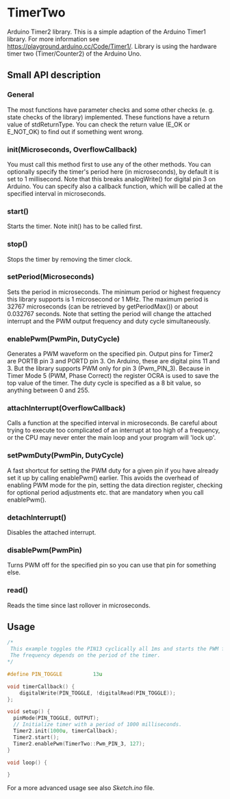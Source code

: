 # TimerTwo
Arduino Timer2 library. This is a simple adaption of the Arduino Timer1 library. For more information see https://playground.arduino.cc/Code/Timer1/.
Library is using the hardware timer two (Timer/Counter2) of the Arduino Uno.

## Small API description

### General 
The most functions have parameter checks and some other checks (e. g. state checks of the library) implemented. These functions have a return value of stdReturnType. You can check the return value (E_OK or E_NOT_OK) to find out if something went wrong.

### init(Microseconds, OverflowCallback)
You must call this method first to use any of the other methods. You can optionally specify the timer's period here (in microseconds), by default it is set to 1 millisecond. Note that this breaks analogWrite() for digital pin 3 on Arduino. You can specify also a callback function, which will be called at the specified interval in microseconds.

### start()
Starts the timer. Note init() has to be called first.

### stop()
Stops the timer by removing the timer clock.

### setPeriod(Microseconds)
Sets the period in microseconds. The minimum period or highest frequency this library supports is 1 microsecond or 1 MHz. The maximum period is 32767 microseconds (can be retrieved by getPeriodMax()) or about 0.032767 seconds. Note that setting the period will change the attached interrupt and the PWM output frequency and duty cycle simultaneously.

### enablePwm(PwmPin, DutyCycle)
Generates a PWM waveform on the specified pin. Output pins for Timer2 are PORTB pin 3 and PORTD pin 3. On Arduino, these are digital pins 11 and 3. But the library supports PWM only for pin 3 (Pwm_PIN_3). Because in Timer Mode 5 (PWM, Phase Correct) the register OCRA is used to save the top value of the timer. The duty cycle is specified as a 8 bit value, so anything between 0 and 255.

### attachInterrupt(OverflowCallback)
Calls a function at the specified interval in microseconds. Be careful about trying to execute too complicated of an interrupt at too high of a frequency, or the CPU may never enter the main loop and your program will 'lock up'.

### setPwmDuty(PwmPin, DutyCycle)
A fast shortcut for setting the PWM duty for a given pin if you have already set it up by calling enablePwm() earlier. This avoids the overhead of enabling PWM mode for the pin, setting the data direction register, checking for optional period adjustments etc. that are mandatory when you call enablePwm().

### detachInterrupt()
Disables the attached interrupt.

### disablePwm(PwmPin)
Turns PWM off for the specified pin so you can use that pin for something else.

### read()
Reads the time since last rollover in microseconds.

## Usage
```c++
/*
 This example toggles the PIN13 cyclically all 1ms and starts the PWM for PIN3.
 The frequency depends on the period of the timer.
*/

#define PIN_TOGGLE          13u

void timerCallback() {
    digitalWrite(PIN_TOGGLE, !digitalRead(PIN_TOGGLE));
};

void setup() {
  pinMode(PIN_TOGGLE, OUTPUT);
  // Initialize timer with a period of 1000 milliseconds.
  Timer2.init(1000u, timerCallback);
  Timer2.start();
  Timer2.enablePwm(TimerTwo::Pwm_PIN_3, 127);
}

void loop() {

}
```

For a more advanced usage see also *Sketch.ino* file.
